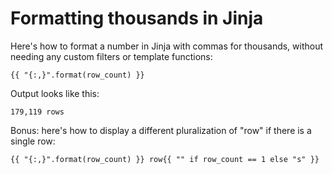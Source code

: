 # Formatting thousands in Jinja

Here's how to format a number in Jinja with commas for thousands, without needing any custom filters or template functions:

    {{ "{:,}".format(row_count) }}

Output looks like this:

    179,119 rows

Bonus: here's how to display a different pluralization of "row" if there is a single row:

    {{ "{:,}".format(row_count) }} row{{ "" if row_count == 1 else "s" }}

